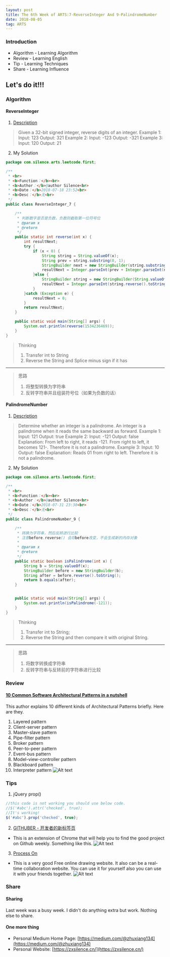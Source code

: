 ```yaml
---
layout: post
title: The 6th Week of ARTS:7-ReverseInteger And 9-PalindromeNumber
date: 2018-08-05
tag: ARTS
---
```


### Introduction
- Algorithm  - Learning Algorithm
- Review  - Learning English
- Tip - Learning Techniques
- Share - Learning Influence

## Let's do it!!!
### Algorithm
#### ReverseInteger

1. [Description](https://leetcode.com/problems/reverse-integer/description/)
> Given a 32-bit signed integer, reverse digits of an integer.
Example 1:
Input: 123
Output: 321
Example 2:
Input: -123
Output: -321
Example 3:
Input: 120
Output: 21


2. My Solution

```java
package com.silence.arts.leetcode.first;

/**
 * <br>
 * <b>Function：</b><br>
 * <b>Author：</b>@author Silence<br>
 * <b>Date：</b>2018-07-18 23:52<br>
 * <b>Desc：</b>无<br>
 */
public class ReverseInteger_7 {

    /**
     * 判断数字是否是负数，负数则截取第一位符号位
     * @param x
     * @return
     */
    public static int reverse(int x) {
        int resultNext;
        try {
            if (x < 0) {
                String string = String.valueOf(x);
                String prev = string.substring(0, 1);
                StringBuilder next = new StringBuilder(string.substring(1));
                resultNext = Integer.parseInt(prev + Integer.parseInt(next.reverse().toString()));
            }else {
                StringBuilder string = new StringBuilder(String.valueOf(x));
                resultNext = Integer.parseInt(string.reverse().toString());
            }
        }catch (Exception e) {
            resultNext = 0;
        }
        return resultNext;
    }

    public static void main(String[] args) {
        System.out.println(reverse(1534236469));
    }
}

```
> Thinking
> 1. Transfer int to String
> 2. Reverse the String and Splice minus sign if it has

---
> 思路
> 1. 将整型转换为字符串
> 2. 反转字符串并且组装符号位（如果为负数的话）


#### PalindromeNumber

1. [Description](https://leetcode.com/problems/palindrome-number/description/)
>Determine whether an integer is a palindrome. An integer is a palindrome when it reads the same backward as forward.
Example 1:
Input: 121
Output: true
Example 2:
Input: -121
Output: false
Explanation: From left to right, it reads -121. From right to left, it becomes 121-. Therefore it is not a palindrome.
Example 3:
Input: 10
Output: false
Explanation: Reads 01 from right to left. Therefore it is not a palindrome.

2. My Solution

```java
package com.silence.arts.leetcode.first;

/**
 * <br>
 * <b>Function：</b><br>
 * <b>Author：</b>@author Silence<br>
 * <b>Date：</b>2018-07-31 23:38<br>
 * <b>Desc：</b>无<br>
 */
public class PalindromeNumber_9 {

    /**
     * 转换为字符串，然后反转进行比较
     * 注意before.reverse() 会将before改变，不会生成新的内存对象
     *
     * @param x
     * @return
     */
    public static boolean isPalindrome(int x) {
        String b = String.valueOf(x);
        StringBuilder before = new StringBuilder(b);
        String after = before.reverse().toString();
        return b.equals(after);
    }


    public static void main(String[] args) {
        System.out.println(isPalindrome(-121));
    }
}

```
> Thinking
> 1. Transfer int to String;
> 2. Reverse the String and then compare it with original String.

---
> 思路
> 1. 将数字转换成字符串
> 2. 反转字符串与反转前的字符串进行比较

### Review
#### [10 Common Software Architectural Patterns in a nutshell](https://towardsdatascience.com/10-common-software-architectural-patterns-in-a-nutshell-a0b47a1e9013)

This author explains 10 different kinds of Architectural Patterns briefly. Here are they.
1. Layered pattern
2. Client-server pattern
3. Master-slave pattern
4. Pipe-filter pattern
5. Broker pattern
6. Peer-to-peer pattern
7. Event-bus pattern
8. Model-view-controller pattern
9. Blackboard pattern
10. Interpreter pattern
![Alt text](/images/posts/articles/2018-08-05/0.png)


### Tips

1. jQuery prop()
``` javascript
//this code is not working you should use below code.
//$('#abc').attr('checked', true);
//It's working!
$('#abc').prop('checked', true);
```

2. [GITHUBER - 开发者的新标签页](https://chrome.google.com/webstore/search/GITHUBER%20-%20%E5%BC%80%E5%8F%91%E8%80%85%E7%9A%84%E6%96%B0%E6%A0%87%E7%AD%BE%E9%A1%B5?hl=en-US)
- This is an extension of Chrome that will help you to find the good project on Github weekly. Something like this.
![Alt text](/images/posts/articles/2018-08-05/1.png)

3. [Process On](https://www.processon.com/i/56fdcf73e4b0fbb6c9630913)
- This is a very good Free online drawing website. It also can be a real-time collaboration website. You can use it for yourself also you can use it with your friends together.
![Alt text](/images/posts/articles/2018-08-05/2.png)

### Share
#### Sharing
Last week was a busy week. I didn't do anything extra but work. Nothing else to share.
#### One more thing
- Personal Medium Home Page: [https://medium.com/@zhuxiang134](https://medium.com/@zhuxiang134)
- Personal Website: [https://zxsilence.cn/](https://zxsilence.cn/)